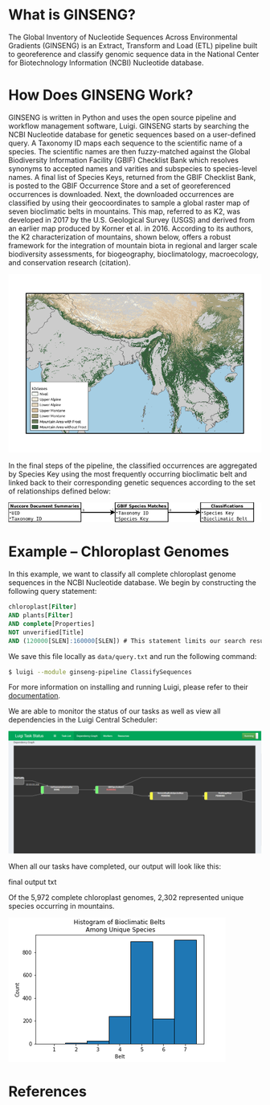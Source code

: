 # What is GINSENG?
The Global Inventory of Nucleotide Sequences Across Environmental Gradients (GINSENG) is an Extract,
Transform and Load (ETL) pipeline built to georeference and classify genomic sequence data in the
National Center for Biotechnology Information (NCBI) Nucleotide database.

# How Does GINSENG Work?
GINSENG is written in Python and uses the open source pipeline and workflow management
software, Luigi. GINSENG starts by searching the NCBI Nucleotide database for genetic
sequences based on a user-defined query. A Taxonomy ID maps each sequence to the scientific name of
a species. The scientific names are then fuzzy-matched against the Global Biodiversity
Information Facility (GBIF) Checklist Bank which resolves synonyms to accepted names and varities and subspecies to species-level names. A final list of Species Keys, returned from the GBIF Checklist Bank, is posted to the GBIF Occurrence Store and a set of georeferenced occurrences is downloaded. Next, the downloaded occurrences are classified by using their geocoordinates to sample a global raster map of seven bioclimatic belts in mountains. This map, referred to as K2, was developed in 2017 by the U.S. Geological Survey (USGS) and derived from an earlier map produced by Korner et al. in 2016. According to its authors, the K2 characterization of mountains, shown below, offers a robust framework for the integration of mountain biota in regional and larger scale biodiversity assessments, for biogeography, bioclimatology, macroecology, and conservation research (citation).

![K2 Raster Map](https://github.com/bfeinsilver/ginseng/blob/master/map-large.png)

In the final steps of the pipeline, the classified occurrences are aggregated by Species Key using the most frequently occurring bioclimatic belt and linked back to their corresponding genetic sequences according to the set of relationships defined below:

![Relationship Diagram](https://github.com/bfeinsilver/ginseng/blob/master/relationship-diagram.png)

# Example – Chloroplast Genomes
In this example, we want to classify all complete chloroplast genome sequences in the NCBI Nucleotide
database. We begin by constructing the following query statement:
```sql
chloroplast[Filter]
AND plants[Filter]
AND complete[Properties]
NOT unverified[Title]
AND (120000[SLEN]:160000[SLEN]) # This statement limits our search results to sequences between 120-160 Kbp.
```
We save this file locally as `data/query.txt` and run the following command:
```bash
$ luigi --module ginseng-pipeline ClassifySequences
```
For more information on installing and running Luigi, please refer to their [documentation](https://luigi.readthedocs.io/en/stable/).

We are able to monitor the status of our tasks as well as view all dependencies in the Luigi Central
Scheduler:

![Dependency Graph](https://github.com/bfeinsilver/ginseng/blob/master/dependency-graph-screenshot.PNG)

When all our tasks have completed, our output will look like this:

final output txt

Of the 5,972 complete chloroplast genomes, 2,302 represented unique species occurring in mountains.

![Histogram](https://github.com/bfeinsilver/ginseng/blob/master/hist.png)

# References
